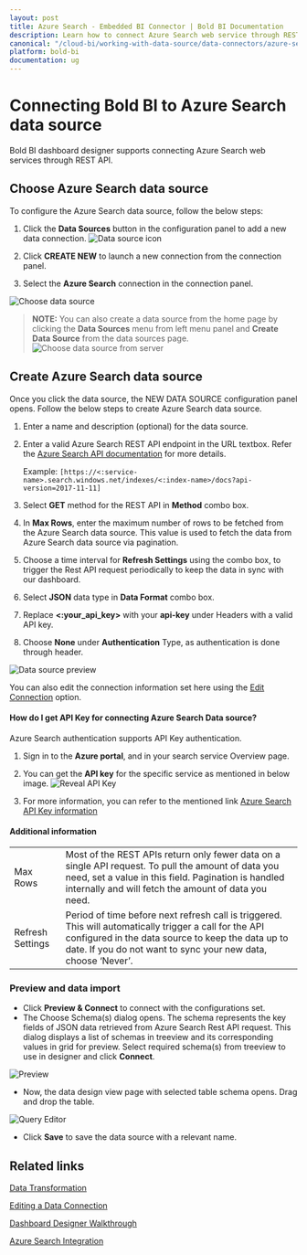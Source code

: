```yaml
---
layout: post
title: Azure Search - Embedded BI Connector | Bold BI Documentation
description: Learn how to connect Azure Search web service through REST API endpoint with Bold BI deployed in your server and create data source for widget configuration.
canonical: "/cloud-bi/working-with-data-source/data-connectors/azure-search/"
platform: bold-bi
documentation: ug
---
```


# Connecting Bold BI to Azure Search data source

Bold BI dashboard designer supports connecting Azure Search web services through REST API.

## Choose Azure Search data source
To configure the Azure Search data source, follow the below steps:

1. Click the **Data Sources** button in the configuration panel to add a new data connection.
![Data source icon](/static/assets/embedded/working-with-datasource/data-connectors/images/common/DataSourcesIcon.png)

2. Click **CREATE NEW** to launch a new connection from the connection panel.
3. Select the **Azure Search** connection in the connection panel.

![Choose data source](/static/assets/embedded/working-with-datasource/data-connectors/images/Azuresearch/ChooseDS.png)

> **NOTE:**  You can also create a data source from the home page by clicking the **Data Sources** menu from left menu panel and **Create Data Source** from the data sources page.
     ![Choose data source from server](/static/assets/embedded/working-with-datasource/data-connectors/images/Azuresearch/ChooseDS_server.png)

## Create Azure Search data source
Once you click the data source, the NEW DATA SOURCE configuration panel opens. Follow the below steps to create Azure Search data source.
1. Enter a name and description (optional) for the data source.
2. Enter a valid Azure Search REST API endpoint in the URL textbox. Refer the [Azure Search API documentation](https://docs.microsoft.com/en-us/azure/search/search-get-started-postman) for more details.

     Example: `[https://<:service-name>.search.windows.net/indexes/<:index-name>/docs?api-version=2017-11-11]`

3. Select **GET** method for the REST API in **Method** combo box.
4. In **Max Rows**, enter the maximum number of rows to be fetched from the Azure Search data source. This value is used to fetch the data from Azure Search data source via pagination.
5. Choose a time interval for **Refresh Settings** using the combo box, to trigger the Rest API request periodically to keep the data in sync with our dashboard.  
6. Select **JSON** data type in **Data Format** combo box.
7. Replace **<:your_api_key>** with your **api-key** under Headers with a valid API key.
8. Choose **None** under **Authentication** Type, as authentication is done through header.

![Data source preview](/static/assets/embedded/working-with-datasource/data-connectors/images/Azuresearch/DataSourcesView.png)

You can also edit the connection information set here using the [Edit Connection](/embedded-bi/working-with-data-source/editing-a-data-connection/) option.

#### How do I get API Key for connecting Azure Search Data source?

Azure Search authentication supports API Key authentication.

1. Sign in to the **Azure portal**, and in your search service Overview page.

2. You can get the **API key** for the specific service as mentioned in below image.
![Reveal API Key](/static/assets/embedded/working-with-datasource/data-connectors/images/Azuresearch/APIKey.png)
3. For more information, you can refer to the mentioned link [Azure Search API Key information](https://docs.microsoft.com/en-us/azure/search/search-security-api-keys)

#### Additional information
<table width="600">
<tr>
<td>
Max Rows
</td>
<td>
Most of the REST APIs return only fewer data on a single API request. To pull the amount of data you need, set a value in this field.  
Pagination is handled internally and will fetch the amount of data you need.
</td>
</tr>
<tr>
<td>
Refresh Settings
</td>
<td>
Period of time before next refresh call is triggered. This will automatically trigger a call for the API configured in the data source to keep the data up to date. If you do not want to sync your new data, choose ‘Never’.
</td>
</tr>
</table>

### Preview and data import
* Click **Preview & Connect** to connect with the configurations set.
* The Choose Schema(s) dialog opens. The schema represents the key fields of JSON data retrieved from Azure Search Rest API request. This dialog displays a list of schemas in treeview and its corresponding values in grid for preview. Select required schema(s) from treeview to use in designer and click **Connect**.

 ![Preview](/static/assets/embedded/working-with-datasource/data-connectors/images/common/Preview.png)

* Now, the data design view page with selected table schema opens. Drag and drop the table.
  
 ![Query Editor](/static/assets/embedded/working-with-datasource/data-connectors/images/common/QueryEditor.png)

* Click **Save** to save the data source with a relevant name.

## Related links

[Data Transformation](/embedded-bi/working-with-data-source/transforming-data/joining-table/)

[Editing a Data Connection](/embedded-bi/working-with-data-source/editing-a-data-connection/)   

[Dashboard Designer Walkthrough](/embedded-bi/getting-started/quick-start/)

[Azure Search Integration](https://www.boldbi.com/integrations/azure-search)